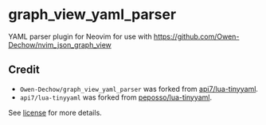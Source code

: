 # graph_view_yaml_parser
YAML parser plugin for Neovim for use with https://github.com/Owen-Dechow/nvim_json_graph_view

## Credit
* `Owen-Dechow/graph_view_yaml_parser` was forked from [api7/lua-tinyyaml](https://github.com/api7/lua-tinyyaml).
* `api7/lua-tinyyaml` was forked from [peposso/lua-tinyyaml](https://github.com/peposso/lua-tinyyaml).

See [license](https://github.com/Owen-Dechow/graph_view_yaml_parser/blob/master/LICENSE) for more details.
